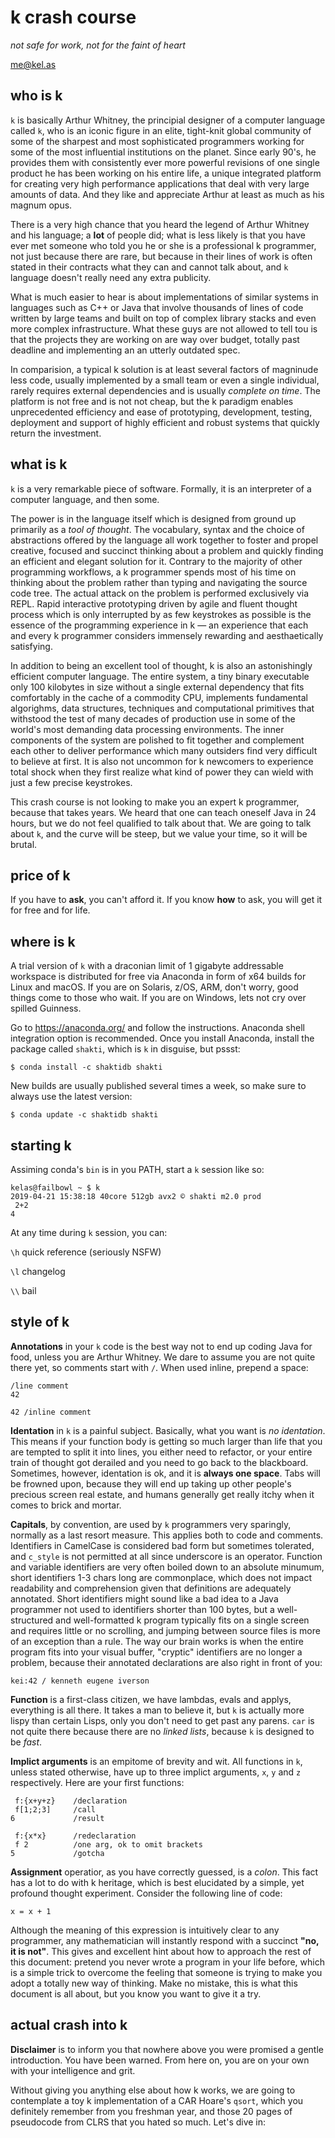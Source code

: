 # k crash course
*not safe for work,
not for the faint of heart*

<me@kel.as>

## who is k

`k` is basically Arthur Whitney, the principial designer of a computer language
called `k`, who is an iconic figure in an elite, tight-knit global community
of some of the sharpest and most sophisticated programmers working for some of the most
influential institutions on the planet. Since early 90's, he provides them with 
consistently ever more powerful revisions of one single product he has been working on
his entire life, a unique integrated platform for creating very high performance applications
that deal with very large amounts of data. And they like and appreciate Arthur at least as 
much as his magnum opus.

There is a very high chance that you heard the legend of Arthur Whitney and his language; 
a **lot** of people did; what is less likely is that you have ever met 
someone who told you he or she is a professional k programmer, not just because there are rare,
but because in their lines of work is often stated in their contracts what they can and 
cannot talk about, and `k` language doesn't really need any extra publicity.

What is much easier to hear is about implementations of similar systems in languages
such as C++ or Java that involve thousands of lines of code written by large teams 
and built on top of complex library stacks and even more complex infrastructure. What 
these guys are not allowed to tell tou is that the projects they are working on are 
way over budget, totally past deadline and implementing an an utterly outdated spec.

In comparision, a typical k solution is at least several factors of magninude less code, 
usually implemented by a small team or even a single individual, rarely requires 
external dependencies and is usually *complete on time*. The platform is not free
and is not not cheap, but the k paradigm enables unprecedented efficiency and ease of 
prototyping, development, testing, deployment and support of highly efficient and robust 
systems that quickly return the investment.

## what is k

`k` is a very remarkable piece of software. Formally, it is an interpreter of a 
computer language, and then some.

The power is in the language itself which is designed from ground up primarily as 
a *tool of thought*. The vocabulary, syntax and the choice of abstractions 
offered by the language all work together to foster and propel creative, focused 
and succinct thinking about a problem and quickly finding an efficient and elegant 
solution for it. Contrary to the majority of other programming workflows, a k 
programmer spends most of his time on thinking about the problem rather than typing 
and navigating the source code tree. The actual attack on the problem is performed 
exclusively via REPL. Rapid interactive prototyping driven by agile and fluent thought 
process which is only interrupted by as few keystrokes as possible is the essence of the 
programming experience in k — an experience that each and every k programmer 
considers immensely rewarding and aesthaetically satisfying.

In addition to being an excellent tool of thought, k is also an astonishingly 
efficient computer language. The entire system, a tiny binary executable only
100 kilobytes in size without a single external dependency that fits comfortably in 
the cache of a commodity CPU, implements fundamental algorighms, data structures, 
techniques and computational primitives that withstood the test of many decades 
of production use in some of the world's most demanding data processing environments. 
The inner components of the system are polished to fit together and complement each 
other to deliver performance which many outsiders find very difficult to believe 
at first. It is also not uncommon for k newcomers to experience total shock when 
they first realize what kind of power they can wield with just a few precise
keystrokes.

This crash course is not looking to make you an expert k programmer, because
that takes years. We heard that one can teach oneself Java in 24 hours, but we 
do not feel qualified to talk about that. We are going to talk about `k`, and the
curve will be steep, but we value your time, so it will be brutal.

## price of k

If you have to **ask**, you can't afford it. If you know **how** to ask, you will get it 
for free and for life.

## where is k

A trial version of `k` with a draconian limit of 1 gigabyte addressable workspace is 
distributed for free via Anaconda in form of x64 builds for Linux and macOS. If you 
are on Solaris, z/OS, ARM, don't worry, good things come to those who wait.
If you are on Windows, lets not cry over spilled Guinness.

Go to https://anaconda.org/ and follow the instructions. Anaconda shell integration 
option is recommended. Once you install Anaconda, install the package called  `shakti`, 
which is `k` in disguise, but pssst:

`$ conda install -c shaktidb shakti`

New builds are usually published several times a week, so make sure to always 
use the latest version:

`$ conda update -c shaktidb shakti`

## starting k

Assiming conda's `bin` is in you PATH, start a `k` session like so:

```
kelas@failbowl ~ $ k
2019-04-21 15:38:18 40core 512gb avx2 © shakti m2.0 prod
 2+2
4
```

At any time during `k` session, you can:

`\h` quick reference (seriously NSFW)

`\l` changelog

`\\` bail


## style of k

**Annotations** in your `k` code is the best way not to end up coding Java for food, unless 
you are Arthur Whitney. We dare to assume you are not quite there yet, so comments start 
with `/`. When used inline, prepend a space:

```
/line comment
42

42 /inline comment
```

**Identation** in `k` is a painful subject. Basically, what you want is *no identation*.
This means if your function body is getting so much larger than life that you are tempted to split it
into lines, you either need to refactor, or your entire train of thought got derailed and you 
need to go back to the blackboard. Sometimes, however, identation is ok,
and it is **always one space**. Tabs will be frowned upon, because they will end up taking up
other people's precious screen real estate, and humans generally get really itchy when it comes 
to brick and mortar.

**Capitals**, by convention, are used by `k` programmers very sparingly, normally as a last resort 
measure. This applies both to code and comments. Identifiers in CamelCase is considered bad 
form but sometimes tolerated, and `c_style` is not permitted at all since underscore is an 
operator. Function and variable identifiers are very often boiled down to 
an absolute minumum, short identifiers 1-3 chars long are commonplace, which does not impact 
readability and comprehension given that definitions are adequately annotated. Short 
identifiers might sound like a bad idea to a Java programmer not used to identifiers shorter
than 100 bytes, but a well-structured and well-formatted k program typically fits on 
a single screen and requires little or no scrolling, and jumping between source 
files is more of an exception than a rule. The way our brain works is when the 
entire program fits into your visual buffer, "cryptic" identifiers are no longer a 
problem, because their annotated declarations are also right in front of you:

```
kei:42 / kenneth eugene iverson
```

**Function** is a first-class citizen, we have lambdas, evals and applys, everything is 
all there. It takes a man to believe it, but `k` is actually more lispy than certain Lisps,
only you don't need to get past any parens. `car` is not quite there because there are 
no *linked lists*, because `k` is designed to be *fast*.

**Implict arguments** is an empitome of brevity and wit. All functions in `k`, unless 
stated otherwise, have up to three implict arguments, `x`, `y` and `z` respectively.
Here are your first functions:

```
 f:{x+y+z}    /declaration
 f[1;2;3]     /call
6             /result
  
 f:{x*x}      /redeclaration
 f 2          /one arg, ok to omit brackets
5             /gotcha
```


**Assignment** operatior, as you have correctly guessed, is a *colon*. This fact
has a lot to do with k heritage, which is best elucidated by a simple, yet profound
thought experiment. Consider the following line of code:

```
x = x + 1
```

Although the meaning of this expression is intuitively clear to any programmer, any
mathematician will instantly respond with a succinct **"no, it is not"**. This gives
and excellent hint about how to approach the rest of this document: pretend you never
wrote a program in your life before, which is a simple trick to overcome the feeling 
that someone is trying to make you adopt a totally new way of thinking. Make no mistake, 
this is what this document is all about, but you know you want to give it a try.


## actual crash into k

**Disclaimer** is to inform you that nowhere above you were promised a gentle 
introduction. You have been warned. From here on, you are on your own with your intelligence and grit.

Without giving you anything else about how k works, we are going to contemplate a toy k implementation of a СAR Hoare's `qsort`, which you definitely remember from you freshman year, and those 20 pages of pseudocode from CLRS that you hated so much. Let's dive in:





